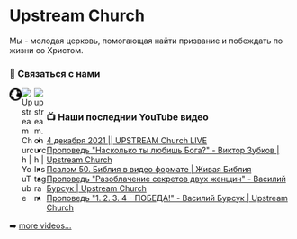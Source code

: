 # Upstream Church

Мы - молодая церковь, помогающая найти призвание и побеждать по жизни со Христом.

### 👥 Связаться с нами

[<img align="left" alt="upstream.life" width="22px" src="https://raw.githubusercontent.com/iconic/open-iconic/master/svg/globe.svg" />][website]
[<img align="left" alt="UpstreamChurch | YouTube" width="22px" src="https://cdn.jsdelivr.net/npm/simple-icons@v3/icons/youtube.svg" />][youtube]
[<img align="left" alt="upstream.church | Instagram" width="22px" src="https://cdn.jsdelivr.net/npm/simple-icons@v3/icons/instagram.svg" />][instagram]

<br />

### 📺 Наши последнии YouTube видео
<!-- YOUTUBE:START -->
- [4 декабря 2021 || UPSTREAM Church LIVE](https://www.youtube.com/watch?v=RrEV7zAUuA4)
- [Проповедь &quot;Насколько ты любишь Бога?&quot; - Виктор Зубков | Upstream Church](https://www.youtube.com/watch?v=lllUH6Odej8)
- [Псалом 50. Библия в видео формате | Живая Библия](https://www.youtube.com/watch?v=94H37Bjrumo)
- [Проповедь &quot;Разоблачение секретов двух женщин&quot; - Василий Бурсук | Upstream Church](https://www.youtube.com/watch?v=9Ud2Bg19Ij4)
- [Проповедь &quot;1. 2. 3. 4 - ПОБЕДА!&quot; - Василий Бурсук | Upstream Church](https://www.youtube.com/watch?v=jFw6R8Rc2bU)
<!-- YOUTUBE:END -->

➡️ [more videos...](https://youtube.com/UpstreamChurch)

[website]: https://upstream.life/
[youtube]: https://youtube.com/UpstreamChurch
[instagram]: https://www.instagram.com/upstream.church
